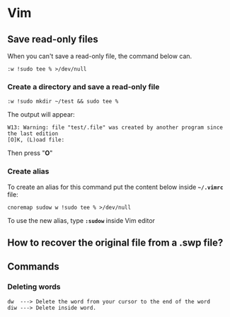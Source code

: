 # Vim

## Save read-only files

When you can't save a read-only file, the command below can.

```text
:w !sudo tee % >/dev/null
```

### Create a directory and save a read-only file

```text
:w !sudo mkdir ~/test && sudo tee %
```

The output will appear:

```text
W13: Warning: file "test/.file" was created by another program since the last edition
[O]K, (L)oad file:
```

Then press "**O**"

### Create alias

To create an alias for this command put the content below inside **`~/.vimrc`** file:

```text
cnoremap sudow w !sudo tee % >/dev/null
```

To use the new alias, type **`:sudow`** inside Vim editor

## How to recover the original file from a .swp file?



## Commands

### Deleting words

```text
dw  ---> Delete the word from your cursor to the end of the word
diw ---> Delete inside word.
```

